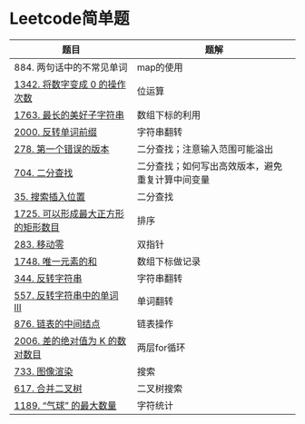 # Leetcode简单题

| 题目                                                         | 题解                                             |
| ------------------------------------------------------------ | ------------------------------------------------ |
| 884. 两句话中的不常见单词                                    | map的使用                                        |
| [1342. 将数字变成 0 的操作次数](https://leetcode-cn.com/problems/number-of-steps-to-reduce-a-number-to-zero/) | 位运算                                           |
| [1763. 最长的美好子字符串](https://leetcode-cn.com/problems/longest-nice-substring/) | 数组下标的利用                                   |
| [2000. 反转单词前缀](https://leetcode-cn.com/problems/reverse-prefix-of-word/) | 字符串翻转                                       |
| [278. 第一个错误的版本](https://leetcode-cn.com/problems/first-bad-version/) | 二分查找；注意输入范围可能溢出                   |
| [704. 二分查找](https://leetcode-cn.com/problems/binary-search/) | 二分查找；如何写出高效版本，避免重复计算中间变量 |
| [35. 搜索插入位置](https://leetcode-cn.com/problems/search-insert-position/) | 二分查找                                         |
| [1725. 可以形成最大正方形的矩形数目](https://leetcode-cn.com/problems/number-of-rectangles-that-can-form-the-largest-square/) | 排序                                             |
| [283. 移动零](https://leetcode-cn.com/problems/move-zeroes/) | 双指针                                           |
| [1748. 唯一元素的和](https://leetcode-cn.com/problems/sum-of-unique-elements/) | 数组下标做记录                                   |
| [344. 反转字符串](https://leetcode-cn.com/problems/reverse-string/) | 字符串翻转                                       |
| [557. 反转字符串中的单词 III](https://leetcode-cn.com/problems/reverse-words-in-a-string-iii/) | 单词翻转                                         |
| [876. 链表的中间结点](https://leetcode-cn.com/problems/middle-of-the-linked-list/) | 链表操作                                         |
| [2006. 差的绝对值为 K 的数对数目](https://leetcode-cn.com/problems/count-number-of-pairs-with-absolute-difference-k/) | 两层for循环                                      |
| [733. 图像渲染](https://leetcode-cn.com/problems/flood-fill/) | 搜索                                             |
| [617. 合并二叉树](https://leetcode-cn.com/problems/merge-two-binary-trees/) | 二叉树搜索                                       |
| [1189. “气球” 的最大数量](https://leetcode-cn.com/problems/maximum-number-of-balloons/) | 字符统计                                         |

